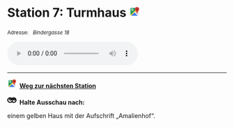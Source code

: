 # Station 7: Turmhaus  <a href="https://www.google.com/maps/dir/?api=1&travelmode=walking&destination=47.8013649,13.0202449"><img src="https://github.com/kipppunkte/kipppunkte/raw/gh-pages/assets/google-maps.svg" width="24" height="24"></a>

<small>Adresse:<em style="margin-left: 10px">Bindergasse 18</em></small>





<audio controls>
    <source src="https://github.com/kipppunkte/kipppunkte/raw/gh-pages/assets/7_Turmhaus.mp3" type="audio/mpeg">
    Your browser does not support the audio tag.
</audio>





____

<a href="https://www.google.com/maps/dir/?api=1&travelmode=walking&destination=47.8026354,13.0210007"><img src="https://github.com/kipppunkte/kipppunkte/raw/gh-pages/assets/google-maps.svg" style="height: 1.5em;margin-right: 0.5em"></a>**[Weg zur nächsten Station](https://www.google.com/maps/dir/?api=1&travelmode=walking&destination=47.8026354,13.0210007)**



<img class="no-click" src="https://github.com/kipppunkte/kipppunkte/raw/gh-pages/assets/eyes.svg" style="height: 1.5em;background: white;margin-right: 0.5em">**Halte Ausschau nach:**

einem gelben Haus mit der Aufschrift „Amalienhof“.